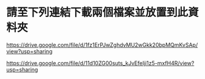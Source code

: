 # 請至下列連結下載兩個檔案並放置到此資料夾

https://drive.google.com/file/d/1fz1ErPJwZghdvMU2wGkk20bpMQmKvSAp/view?usp=sharing

https://drive.google.com/file/d/11d10ZG00suts_kJvEfeIji1z5-mxfH4R/view?usp=sharing